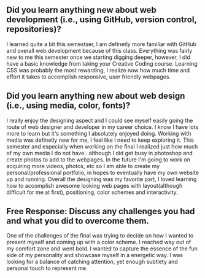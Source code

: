 ## Did you learn anything new about web development (i.e., using GitHub, version control, repositories)?
I learned quite a bit this semestser, I am definetly more familiar with GitHub and overall web development because of this class. 
Everything was fairly new to me this semester once we starting digging deeper, however, I did have a basic knowledge from taking your Creative Coding course. Learning CSS was probably the most rewarding, I realize now how much time and effort 
it takes to accomplish responsive, user friendly webpages.

## Did you learn anything new about web design (i.e., using media, color, fonts)?
I really enjoy the designing aspect and I could see myself easily going the route of web designer and developer in my career choice. 
I know I have lots more to learn but it's something I absolutely enjoyed doing. 
Working with media was definetly new for me, I feel like I need to keep exploring it. 
This semester and especially when working on the final I realized just how much of my own media I do not have...although I did get busy in photoshop and create photos to add to the webpages. In the future I'm going to work on acquiring more videos, photos, etc so I am able to create my personal/professional portfolio, in hopes to eventually have my own website up and running. Overall the designing was my favorite part, I loved learning how to accomplish awesome looking web pages with layout(although difficult for me at first), positioning, color schemes and interactivity.

## Free Response: Discuss any challenges you had and what you did to overcome them.
One of the challenges of the final was trying to decide on how I wanted to present myself and coming up with a color scheme. I reached way out of my comfort zone and went bold. I wanted to capture the essence of the fun side of my personality and showcase myself in a energetic way. I was looking for
a balance of catching attention, yet enough subtlety and personal touch to represent me. 
